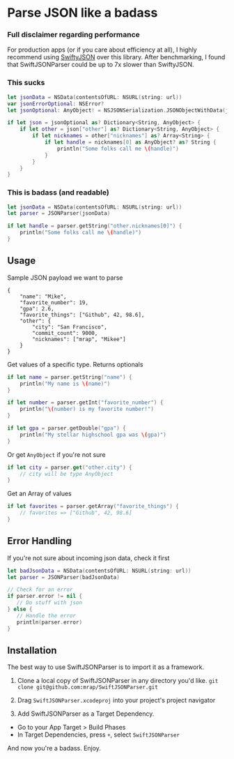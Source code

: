 # Parse JSON like a badass

### Full disclaimer regarding performance

For production apps (or if you care about efficiency at all),
I highly recommend using [SwiftyJSON](https://github.com/SwiftyJSON/SwiftyJSON)
over this library. After benchmarking, I found that SwiftJSONParser could be
up to 7x slower than SwiftyJSON.

### This sucks

```swift
let jsonData = NSData(contentsOfURL: NSURL(string: url))
var jsonErrorOptional: NSError?
let jsonOptional: AnyObject! = NSJSONSerialization.JSONObjectWithData(jsonData, options: NSJSONReadingOptions(0), error: &jsonErrorOptional)

if let json = jsonOptional as? Dictionary<String, AnyObject> {
    if let other = json["other"] as? Dictionary<String, AnyObject> {
        if let nicknames = other["nicknames"] as? Array<String> {
            if let handle = nicknames[0] as AnyObject? as? String {
                println("Some folks call me \(handle)")
            }
        }
    }
}
```

### This is badass (and readable)

```swift
let jsonData = NSData(contentsOfURL: NSURL(string: url))
let parser = JSONParser(jsonData)

if let handle = parser.getString("other.nicknames[0]") {
    println("Some folks call me \(handle)")
}
```


## Usage

Sample JSON payload we want to parse

    {
        "name": "Mike",
        "favorite_number": 19,
        "gpa": 2.6,
        "favorite_things": ["Github", 42, 98.6],
        "other": {
            "city": "San Francisco",
            "commit_count": 9000,
            "nicknames": ["mrap", "Mikee"]
        }
    }

Get values of a specific type. Returns optionals

```swift
if let name = parser.getString("name") {
    println("My name is \(name)")
}

if let number = parser.getInt("favorite_number") {
    println("\(number) is my favorite number!")
}

if let gpa = parser.getDouble("gpa") {
    println("My stellar highschool gpa was \(gpa)")
}
```

Or get `AnyObject` if you're not sure

```swift
if let city = parser.get("other.city") {
    // city will be type AnyObject
}
```

Get an Array of values

```swift
if let favorites = parser.getArray("favorite_things") {
    // favorites => ["Github", 42, 98.6]
}
```

## Error Handling

If you're not sure about incoming json data, check it first

```swift
let badJsonData = NSData(contentsOfURL: NSURL(string: url))
let parser = JSONParser(badJsonData)

// Check for an error
if parser.error != nil {
   // Do stuff with json
} else {
   // Handle the error
   println(parser.error)
}
```

## Installation
The best way to use SwiftJSONParser is to import it as a framework.

1.  Clone a local copy of SwiftJSONParser in any directory you'd like.
``
git clone git@github.com:mrap/SwiftJSONParser.git
``
2. Drag `SwiftJSONParser.xcodeproj` into your project's project navigator

3. Add SwiftJSONParser as a Target Dependency.
- Go to your App Target > Build Phases
- In Target Dependencies, press `+`, select `SwiftJSONParser`

And now you're a badass. Enjoy.
